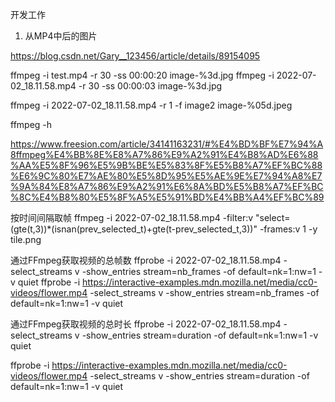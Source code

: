 
开发工作

1. 从MP4中后的图片

https://blog.csdn.net/Gary__123456/article/details/89154095

ffmpeg -i test.mp4 -r 30 -ss 00:00:20 image-%3d.jpg
ffmpeg -i 2022-07-02_18.11.58.mp4 -r 30 -ss 00:00:03 image-%3d.jpg

ffmpeg -i 2022-07-02_18.11.58.mp4 -r 1 -f image2 image-%05d.jpeg

ffmpeg -h


https://www.freesion.com/article/34141163231/#%E4%BD%BF%E7%94%A8ffmpeg%E4%BB%8E%E8%A7%86%E9%A2%91%E4%B8%AD%E6%88%AA%E5%8F%96%E5%9B%BE%E5%83%8F%E5%B8%A7%EF%BC%88%E6%9C%80%E7%AE%80%E5%8D%95%E5%AE%9E%E7%94%A8%E7%9A%84%E8%A7%86%E9%A2%91%E6%8A%BD%E5%B8%A7%EF%BC%8C%E4%B8%80%E5%8F%A5%E5%91%BD%E4%BB%A4%EF%BC%89


按时间间隔取帧
ffmpeg  -i 2022-07-02_18.11.58.mp4  -filter:v "select=(gte(t\,3))*(isnan(prev_selected_t)+gte(t-prev_selected_t\,3))" -frames:v 1 -y tile.png

通过FFmpeg获取视频的总帧数
ffprobe  -i 2022-07-02_18.11.58.mp4 -select_streams v -show_entries stream=nb_frames -of default=nk=1:nw=1 -v quiet
ffprobe  -i https://interactive-examples.mdn.mozilla.net/media/cc0-videos/flower.mp4 -select_streams v -show_entries stream=nb_frames -of default=nk=1:nw=1 -v quiet

通过FFmpeg获取视频的总时长
ffprobe -i 2022-07-02_18.11.58.mp4  -select_streams v -show_entries stream=duration -of default=nk=1:nw=1 -v quiet

ffprobe -i https://interactive-examples.mdn.mozilla.net/media/cc0-videos/flower.mp4  -select_streams v -show_entries stream=duration -of default=nk=1:nw=1 -v quiet
